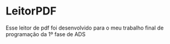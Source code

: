 # LeitorPDF

Esse leitor de pdf foi desenvolvido para o meu trabalho final de programação da 1º fase de ADS
